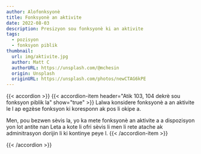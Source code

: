 ```yaml
---
author: Alofonksyonè
title: Fonksyonè an aktivite
date: 2022-08-03
description: Presizyon sou fonksyonè ki an aktivite
tags:
  - pozisyon
  - fonksyon piblik
thumbnail:
  url: img/aktivite.jpg
  author: Matt C
  authorURL: https://unsplash.com/@mchesin
  origin: Unsplash
  originURL: https://unsplash.com/photos/newCTAG6kPE
---
```


{{< accordion >}}
  {{< accordion-item header="Atik 103, 104 dekrè sou fonksyon piblik la" show="true" >}}
  Lalwa konsidere fonksyonè a an aktivite le l ap egzèse fonksyon ki koresponn ak pos li okipe a. 
  
  Men, pou bezwen sèvis la, yo ka mete fonksyonè an aktivite a a dispozisyon yon lot antite nan Leta a kote li ofri sèvis li men li rete atache ak adminitrasyon dorijin li ki kontinye peye l.
  {{< /accordion-item >}}
  <!-- {{< accordion-item header="Accordion Item #3" >}}
    This is the third item's accordion body.
  {{< /accordion-item >}} -->
{{< /accordion >}}
